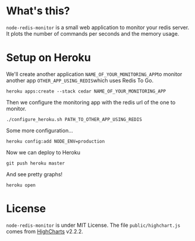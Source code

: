 # What's this?

```node-redis-monitor``` is a small web application to monitor your redis server.
It plots the number of commands per seconds and the memory usage.

# Setup on Heroku

We'll create another application ```NAME_OF_YOUR_MONITORING_APP```to monitor
another app ```OTHER_APP_USING_REDIS```which uses Redis To Go.

    heroku apps:create --stack cedar NAME_OF_YOUR_MONITORING_APP

Then we configure the monitoring app with the redis url of the one to monitor.

    ./configure_heroku.sh PATH_TO_OTHER_APP_USING_REDIS

Some more configuration...

    heroku config:add NODE_ENV=production

Now we can deploy to Heroku

    git push heroku master

And see pretty graphs!

    heroku open

# License

```node-redis-monitor``` is under MIT License.
The file ```public/highchart.js``` comes from [HighCharts](http://www.highcharts.com/) v2.2.2.
